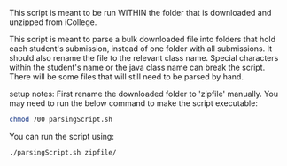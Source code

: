 This script is meant to be run WITHIN the folder that is downloaded and unzipped from iCollege.

This script is meant to parse a bulk downloaded file into folders that hold each student's submission, instead of one folder with all submissions. It should also rename the file to the relevant class name. Special characters within the student's name or the java class name can break the script. There will be some files that will still need to be parsed by hand.

setup notes:
First rename the downloaded folder to 'zipfile' manually.
You may need to run the below command to make the script executable:
```bash
chmod 700 parsingScript.sh
```
You can run the script using:
```bash
./parsingScript.sh zipfile/
```
